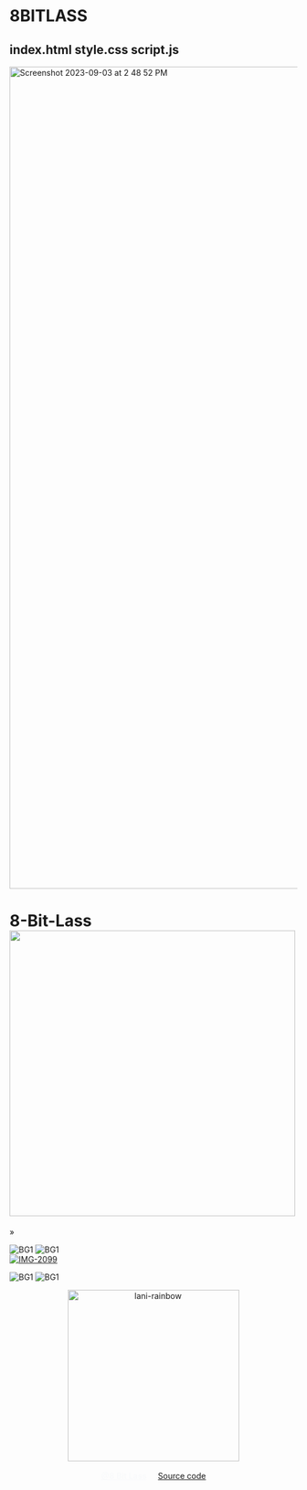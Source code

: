# 8BITLASS
## index.html style.css script.js
<img width="1439" alt="Screenshot 2023-09-03 at 2 48 52 PM" src="https://github.com/MoodyLass/8BitLass/assets/119916323/3890d68b-cfd8-4e56-ba7b-4f77e873d8be">
<!DOCTYPE html>
<html lang="en" >
<head>
  <meta charset="UTF-8">

  <link rel="stylesheet" href="./style.css">

</head>
<body>

<div id="cube">
  <div class="face back">
    <h1 class='neon'>8-Bit-Lass<br><img src="https://i.ibb.co/fxHrtS1/Screenshot-2023-08-20-at-2-42-42-AM.png" height="500px" frameborder="0"></a></h1>


  </div>
  <div class="face right"></div>
  <div class="face left"></div>
  <div class="face top"></div>
  <div class="face bottom"></div>
</div>
<section>
  <div>
    <p id='arrow'>&raquo;</p>
 </div>
</section>
</svg>

  </center>
  <img src="https://i.ibb.co/m6nVRZN/BG1.png" alt="BG1" border="0"></a>
  <img src="https://i.ibb.co/m6nVRZN/BG1.png" alt="BG1" border="0"></a><br>
  <a href="https://ibb.co/9rF4WX2"><img src="https://i.ibb.co/qrtgpG9/IMG-2099.png" alt="IMG-2099" frameborder="0"></a></p>
  <img src="https://i.ibb.co/m6nVRZN/BG1.png" alt="BG1" border="0"></a>
  <img src="https://i.ibb.co/m6nVRZN/BG1.png" alt="BG1" border="0"></a>
  </div>
</section><p>
<section>

  <div>

  <footer>
<center><img src="https://i.ibb.co/SVkrLNP/lani-rainbow.gif" alt="lani-rainbow" hieght="300px" width="300px" frameborder="0"></a><br><br>
<a href="mailto:lanikrewson@gmail.com" align="right" style="color:rgb(249, 250, 251)"><b>@8 Bit Lass</b></a>&nbsp; &nbsp; &nbsp;<a href="https://github.com/MoodyLass/8BitLass/edit/main/README.md)https://github.com/MoodyLass/8BitLass/edit/main/README.md">Source code</a>
  </footer>
</section>
</html>
